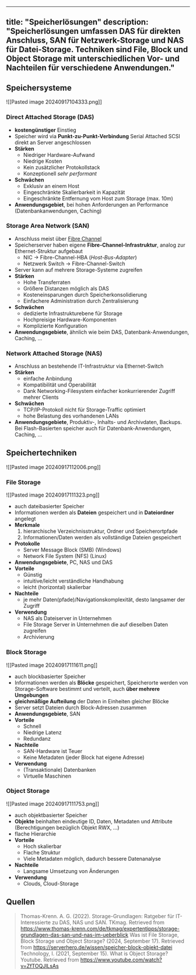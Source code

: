
---
title: "Speicherlösungen"
description: "Speicherlösungen umfassen DAS für direkten Anschluss, SAN für Netzwerk-Storage und NAS für Datei-Storage. Techniken sind File, Block und Object Storage mit unterschiedlichen Vor- und Nachteilen für verschiedene Anwendungen."
---

## Speichersysteme
![[Pasted image 20240917104333.png]]

### Direct Attached Storage (DAS)
- **kostengünstiger** Einstieg
- Speicher wird via **Punkt-zu-Punkt-Verbindung** Serial Attached SCSI direkt an Server angeschlossen
- **Stärken**
	- Niedriger Hardware-Aufwand
	- Niedrige Kosten
	- Kein zusätzlicher Protokollstack
	- Konzeptionell *sehr performant*
- **Schwächen**
	- Exklusiv an einem Host
	- Eingeschränkte Skalierbarkeit in Kapazität
	- Eingeschränkte Entfernung vom Host zum Storage (max. 10m)
- **Anwendungsgebiet**, bei hohen Anforderungen an Performance (Datenbankanwendungen, Caching)

### Storage Area Network (SAN)
- Anschluss meist über [Fibre Channel](/lerninhalte/fibre-channel)
- Speicherserver haben eigene **Fibre-Channel-Infrastruktur**, analog zur Ethernet-Struktur aufgebaut
	- NIC -> Fibre-Channel-HBA (*Host-Bus-Adapter*)
	- Netzwerk Switch -> Fibre-Channel-Switch
- Server kann auf mehrere Storage-Systeme zugreifen 
- **Stärken**
	- Hohe Transferraten
	- Größere Distanzen möglich als DAS
	- Kosteneinsparungen durch Speicherkonsolidierung
	- Einfachere Administration durch Zentralisierung
- **Schwächen**
	- dedizierte Infrastrukturebene für Storage
	- Hochpreisige Hardware-Komponenten
	- Komplizierte Konfiguration
- **Anwendungsgebiete**, ähnlich wie beim DAS, Datenbank-Anwendungen, Caching, ...

### Network Attached Storage (NAS)
- Anschluss an bestehende IT-Infrastruktur via Ethernet-Switch
- **Stärken**
	- einfache Anbindung
	- Kompatibilität und Operabilität
	- Dank Networking-Filesystem einfacher konkurrierender Zugriff mehrer Clients
- **Schwächen**
	- TCP/IP-Protokoll nicht für Storage-Traffic optimiert
	- hohe Belastung des vorhandenen LANs
- **Anwendungsgebiete**, Produktiv-, Inhalts- und Archivdaten, Backups. Bei Flash-Basierten speicher auch für Datenbank-Anwendungen, Caching, ...


## Speichertechniken
![[Pasted image 20240917112006.png]]
### File Storage
![[Pasted image 20240917111323.png]]
- auch dateibasierter Speicher
- Informationen werden als **Dateien** gespeichert und in **Dateiordner** angelegt
- **Merkmale**
	1. hierarchische Verzeichnisstruktur, Ordner und Speicherortpfade
	2. Informationen/Daten werden als vollständige Dateien gespeichert
- **Protokolle**
	- Server Message Block (SMB) (Windows)
	- Network File System (NFS) (Linux)
- **Anwendungsgebiete**, PC, NAS und DAS
- **Vorteile**
	- Günstig
	- intuitive/leicht verständliche Handhabung
	- leicht (horizontal) skalierbar
- **Nachteile**
	- je mehr Daten(pfade)/Navigationskomplexität, desto langsamer der Zugriff
- **Verwendung**
	- NAS als Dateiserver in Unternehmen
	- File Storage Server in Unternehmen die auf dieselben Daten zugreifen
	- Archivierung
### Block Storage
![[Pasted image 20240917111611.png]]
- auch blockbasierter Speicher
- Informationen werden als **Blöcke** gespeichert, Speicherorte werden von Storage-Software bestimmt und verteilt, auch **über mehrere Umgebungen**
- **gleichmäßige Aufteilung** der Daten in Einheiten gleicher Blöcke
- Server setzt Dateien durch Block-Adressen zusammen
- **Anwendungsgebiete**, SAN
- **Vorteile**
	- Schnell
	- Niedrige Latenz
	- Redundanz
- **Nachteile**
	- SAN-Hardware ist Teuer
	- Keine Metadaten (jeder Block hat eigene Adresse)
- **Verwendung**
	- (Transaktionale) Datenbanken
	- Virtuelle Maschinen

### Object Storage
![[Pasted image 20240917111753.png]]
- auch objektbasierter Speicher
- **Objekte** beinhalten eindeutige ID, Daten, Metadaten und Attribute (Berechtigungen bezüglich Objekt RWX, ...)
- flache Hierarchie
- **Vorteile**
	- Hoch skalierbar
	- Flache Struktur
	- Viele Metadaten möglich, dadurch bessere Datenanalyse
- **Nachteile**
	- Langsame Umsetzung von Änderungen
- **Verwendung**
	- Clouds, Cloud-Storage

## Quellen

> Thomas-Krenn. A. G. (2022). Storage-Grundlagen: Ratgeber für IT-Interessierte zu DAS, NAS und SAN. TKmag. Retrieved from https://www.thomas-krenn.com/de/tkmag/expertentipps/storage-grundlagen-das-san-und-nas-im-ueberblick
> Was ist File Storage, Block Storage und Object Storage? (2024, September 17). Retrieved from https://serverhero.de/wissen/speicher-block-objekt-datei
> Technology, I. (2021, September 15). What is Object Storage? Youtube. Retrieved from https://www.youtube.com/watch?v=ZfTOQJlLsAs
